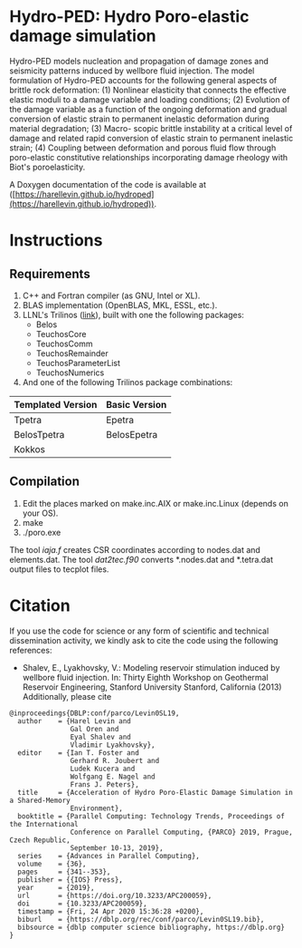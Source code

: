 # Hydro-PED: Hydro Poro-elastic damage simulation

Hydro-PED models nucleation and propagation of damage zones and seismicity patterns induced by
wellbore fluid injection. The model formulation of Hydro-PED accounts for the following general aspects of brittle rock deformation: (1) Nonlinear elasticity that connects the effective elastic moduli to a damage variable and loading conditions; (2) Evolution of the damage variable as a function of the ongoing deformation and gradual conversion of elastic strain to permanent inelastic deformation during material degradation; (3) Macro-
scopic brittle instability at a critical level of damage and related rapid conversion of elastic strain to permanent inelastic strain; (4) Coupling between deformation and porous fluid flow through poro-elastic constitutive relationships incorporating damage rheology with Biot's poroelasticity.

A Doxygen documentation of the code is available at ([https://harellevin.github.io/hydroped](https://harellevin.github.io/hydroped)).

# Instructions
## Requirements

1. C++ and Fortran compiler (as GNU, Intel or XL).
1. BLAS implementation (OpenBLAS, MKL, ESSL, etc.).
1. LLNL's Trilinos ([link](https://trilinos.github.io/)), built with one the following packages:
	 - Belos  
	 - TeuchosCore 
	 - TeuchosComm 
	 - TeuchosRemainder 
	 - TeuchosParameterList 
	 - TeuchosNumerics 
 1. And one of the following Trilinos package combinations:
 
 |Templated Version|Basic Version  |
 |--|--|
 | Tpetra | Epetra|
 | BelosTpetra | BelosEpetra |
 | Kokkos | |
 

## Compilation

 1. Edit the places marked on make.inc.AIX or make.inc.Linux (depends on your OS).
 2. make
 3. ./poro.exe

The tool *iaja.f* creates CSR coordinates according to nodes.dat and elements.dat.
The tool *dat2tec.f90* converts *.nodes.dat and *.tetra.dat output files to tecplot files.

# Citation

If you use the code for science or any form of scientific and technical dissemination activity, we kindly ask to cite the code using the following references:

 - Shalev, E., Lyakhovsky, V.: Modeling reservoir stimulation induced by wellbore fluid injection. In: Thirty Eighth Workshop on Geothermal Reservoir Engineering, Stanford University Stanford, California (2013)
Additionally, please cite
```
@inproceedings{DBLP:conf/parco/Levin0SL19,
  author    = {Harel Levin and
               Gal Oren and
               Eyal Shalev and
               Vladimir Lyakhovsky},
  editor    = {Ian T. Foster and
               Gerhard R. Joubert and
               Ludek Kucera and
               Wolfgang E. Nagel and
               Frans J. Peters},
  title     = {Acceleration of Hydro Poro-Elastic Damage Simulation in a Shared-Memory
               Environment},
  booktitle = {Parallel Computing: Technology Trends, Proceedings of the International
               Conference on Parallel Computing, {PARCO} 2019, Prague, Czech Republic,
               September 10-13, 2019},
  series    = {Advances in Parallel Computing},
  volume    = {36},
  pages     = {341--353},
  publisher = {{IOS} Press},
  year      = {2019},
  url       = {https://doi.org/10.3233/APC200059},
  doi       = {10.3233/APC200059},
  timestamp = {Fri, 24 Apr 2020 15:36:28 +0200},
  biburl    = {https://dblp.org/rec/conf/parco/Levin0SL19.bib},
  bibsource = {dblp computer science bibliography, https://dblp.org}
}
```

